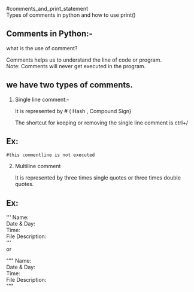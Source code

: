 #comments_and_print_statement<br>
Types of comments in python and how to use print()


Comments in Python:-
----------------------------------------------

what is the use of comment?

Comments helps us to understand the line of code or program.<br>
Note: Comments will never get executed in the program.

we have two types of comments.
-------------------------------------------
1) Single line comment:-

   It is represented by #  ( Hash , Compound Sign)

   The shortcut for keeping or removing the single line 
   comment is ctrl+/
  
  Ex:
  ------------
    #this commentline is not executed 
   

2) Multiline comment

    It is represented by three times single quotes or three times
    double quotes.

Ex:
---------

'''
Name:<br>
Date & Day:<br> 
Time:<br>
File Description:<br>
'''<br>
or

"""
Name:<br>
Date & Day:<br> 
Time:<br>
File Description:<br>
"""
